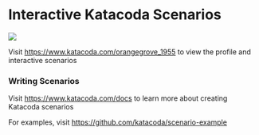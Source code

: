 # Interactive Katacoda Scenarios

[![](http://shields.katacoda.com/katacoda/orangegrove_1955/count.svg)](https://www.katacoda.com/orangegrove_1955 "Get your profile on Katacoda.com")

Visit https://www.katacoda.com/orangegrove_1955 to view the profile and interactive scenarios

### Writing Scenarios
Visit https://www.katacoda.com/docs to learn more about creating Katacoda scenarios

For examples, visit https://github.com/katacoda/scenario-example
